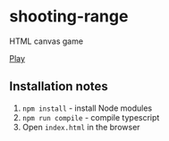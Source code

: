 # shooting-range

HTML canvas game

[Play](https://taras-d.github.io/demo/shooting-range)

## Installation notes
1. `npm install` - install Node modules
2. `npm run compile` - compile typescript
3. Open `index.html` in the browser
